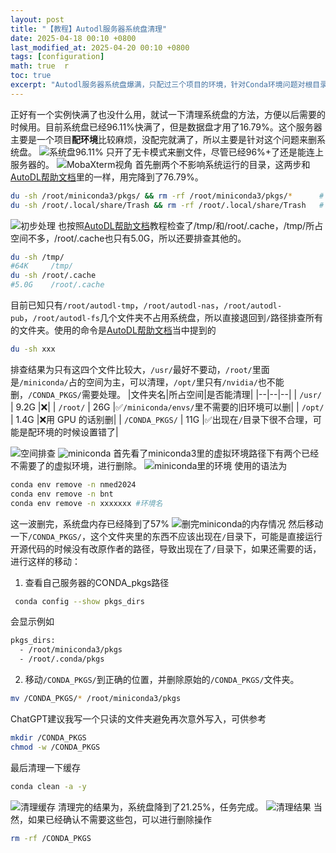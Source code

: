 ```yaml
---
layout: post  
title: "【教程】Autodl服务器系统盘清理"  
date: 2025-04-18 00:10 +0800  
last_modified_at: 2025-04-20 00:10 +0800  
tags: [configuration]  
math: true  r
toc: true  
excerpt: "Autodl服务器系统盘爆满，只配过三个项目的环境，针对Conda环境问题对根目录进行清理"
---
```

正好有一个实例快满了也没什么用，就试一下清理系统盘的方法，方便以后需要的时候用。目前系统盘已经96.11%快满了，但是数据盘才用了16.79%。这个服务器主要是一个项目**配环境**比较麻烦，没配完就满了，所以主要是针对这个问题来删系统盘。
![系统盘96.11%](https://i-blog.csdnimg.cn/direct/265bdeda4a17441db2541a5896272f43.png)
只开了无卡模式来删文件，尽管已经96%+了还是能连上服务器的。
![MobaXterm视角](https://i-blog.csdnimg.cn/direct/11b0e99743064a4aace549a762f2c71c.png)
首先删两个不影响系统运行的目录，这两步和[AutoDL帮助文档](https://www.autodl.com/docs/qa1/)里的一样，用完降到了76.79%。
```bash
du -sh /root/miniconda3/pkgs/ && rm -rf /root/miniconda3/pkgs/*      # conda的历史包
du -sh /root/.local/share/Trash && rm -rf /root/.local/share/Trash   # jupyterlab的回收站
```
![初步处理](https://i-blog.csdnimg.cn/direct/85c1462ab88245ec93ae7bde83356708.png)
也按照[AutoDL帮助文档](https://www.autodl.com/docs/qa1/)教程检查了/tmp/和/root/.cache，/tmp/所占空间不多，/root/.cache也只有5.0G，所以还要排查其他的。
```bash
du -sh /tmp/
#64K     /tmp/
du -sh /root/.cache
#5.0G    /root/.cache
```
目前已知只有`/root/autodl-tmp`，`/root/autodl-nas`，`/root/autodl-pub`，`/root/autodl-fs`几个文件夹不占用系统盘，所以直接退回到`/`路径排查所有的文件夹。使用的命令是[AutoDL帮助文档](https://www.autodl.com/docs/qa1/)当中提到的
```bash
du -sh xxx
```
排查结果为只有这四个文件比较大，`/usr/`最好不要动，`/root/`里面是`/miniconda/`占的空间为主，可以清理，`/opt/`里只有`/nvidia/`也不能删，`/CONDA_PKGS/`需要处理。
|文件夹名|所占空间|是否能清理|
|--|--|--|
| `/usr/` | 9.2G |❌|
| `/root/` | 26G |✅`/miniconda/envs/`里不需要的旧环境可以删|
| `/opt/` | 1.4G |❌用 GPU 的话别删|
| `/CONDA_PKGS/` | 11G |✅出现在`/`目录下很不合理，可能是配环境的时候设置错了|

![空间排查](https://i-blog.csdnimg.cn/direct/a91f566d3788427c92290b66e4d98aae.png)
![miniconda](https://i-blog.csdnimg.cn/direct/0120411b1be9404f915bd779d0e2a4ec.png)
首先看了miniconda3里的虚拟环境路径下有两个已经不需要了的虚拟环境，进行删除。
![miniconda里的环境](https://i-blog.csdnimg.cn/direct/5a626e0f9ca94c4e8b47f4d2c9633254.png)
使用的语法为
```bash
conda env remove -n nmed2024
conda env remove -n bnt
conda env remove -n xxxxxxx #环境名
```
这一波删完，系统盘内存已经降到了57%
![删完miniconda的内存情况](https://i-blog.csdnimg.cn/direct/9faaa18ec09c4b768537f59e3b12d76b.png)
然后移动一下`/CONDA_PKGS/`，这个文件夹里的东西不应该出现在`/`目录下，可能是直接运行开源代码的时候没有改原作者的路径，导致出现在了`/`目录下，如果还需要的话，进行这样的移动：
1. 查看自己服务器的CONDA_pkgs路径
```bash
 conda config --show pkgs_dirs
```
会显示例如

```bash
pkgs_dirs:
  - /root/miniconda3/pkgs
  - /root/.conda/pkgs
```
2. 移动`/CONDA_PKGS/`到正确的位置，并删除原始的`/CONDA_PKGS/`文件夹。

```bash
mv /CONDA_PKGS/* /root/miniconda3/pkgs
```
ChatGPT建议我写一个只读的文件夹避免再次意外写入，可供参考

```bash
mkdir /CONDA_PKGS
chmod -w /CONDA_PKGS
```
最后清理一下缓存

```bash
conda clean -a -y
```
![清理缓存](https://i-blog.csdnimg.cn/direct/3d8b8fd0fbde46b5995dd9cb1629f5e8.png)
清理完的结果为，系统盘降到了21.25%，任务完成。
![清理结果](https://i-blog.csdnimg.cn/direct/5a93d2d906634d938b045591dc9af02a.png)
当然，如果已经确认不需要这些包，可以进行删除操作
```bash
rm -rf /CONDA_PKGS
```

